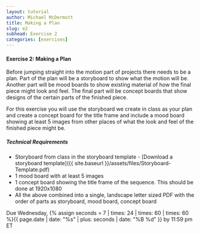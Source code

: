 ```yaml
---
layout: tutorial
author: Michael McDermott
title: Making a Plan
slug: e2
subhead: Exercise 2
categories: [exercises]
---
```

#### Exercise 2: Making a Plan
Before jumping straight into the motion part of projects there needs to be a plan. Part of the plan will be a storyboard to show what the motion will be. Another part will be mood boards to show existing material of how the final piece might look and feel. The final part will be concept boards that show designs of the certain parts of the finished piece.

For this exercise you will use the storyboard we create in class as your plan and create a concept board for the title frame and include a mood board showing at least 5 images from other places of what the look and feel of the finished piece might be.

##### Technical Requirements

* Storyboard from class in the storyboard template - [Download a storyboard template]({{ site.baseurl }}/assets/files/Storyboard-Template.pdf)
* 1 mood board with at least 5 images
* 1 concept board showing the title frame of the sequence. This should be done at 1920x1080
* All the above combined into a single, landscape letter sized PDF with the order of parts as storyboard, mood board, concept board

<span class="due">Due Wednesday, {% assign seconds = 7 | times: 24 | times: 60 | times: 60 %}{{ page.date | date: "%s" | plus: seconds | date: "%B %d" }} by 11:59 pm ET</span>
